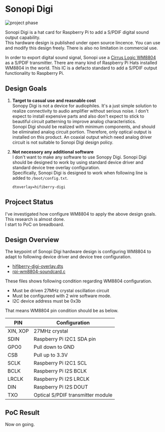Sonopi Digi
===
![project phase](https://img.shields.io/badge/project%20phase-research-orange.svg)

Sonopi Digi is a hat card for Raspberry Pi to add a S/PDIF digital sound output capability.<br>
This hardware design is published under open source lincence. You can use and modify this design freely. There is also no limitation in commercial use.

In order to export digital sound signal, Sonopi use a [Cirrus Logic WM8804](https://www.cirrus.com/products/wm8804/) as a S/PDIF transmitter.
There are many kind of Raspberry Pi Hats installed WM8804 in the world. This IC is a defacto standard to add a S/PDIF output functionality to Raspberry Pi.

## Design Goals
1. **Target to casual use and reasnable cost**<br>
Sonopy Digi is not a device for audiophiles. It's a just simple solution to realize connectivity to audio amplifier without serious noise. I don't expect to install expensive parts and also don't expect to stick to beautiful circuit patterning to improve analog characteristics.<br>
Sonopi Digi should be realized with minimum components, and should be eliminated analog circuit portion. Therefore, only optical output is installed on this product. An coaxial output which need analog driver circuit is not suitable to Sonopi Digi design policy.

2. **Not necessory any additional software**<br>
I don't want to make any software to use Sonopy Digi. Sonopi Digi should be designed to work by using standard device driver and standard device tree overlay configuration.<br>
Specifically, Sonopi Digi is designed to work when following line is added to `/boot/config.txt`.

    ```
    dtoverlay=hifiberry-digi
    ```

## Projcect Status
I've investigated how configure WM8804 to apply the above design goals. This research is almost done.<br>
I start to PoC on breadboard.

## Design Overview
The keypoint of Sonopi Digi hardware design is configuring WM8804 to adapt to following device driver and device tree configuration.

- [hifiberry-digi-overlay.dts](https://github.com/raspberrypi/linux/blob/e2d2941326922b63d722ebc46520c3a2287b675f/arch/arm/boot/dts/overlays/hifiberry-digi-overlay.dts)
- [rpi-wm8804-soundcard.c](https://github.com/raspberrypi/linux/blob/e2d2941326922b63d722ebc46520c3a2287b675f/sound/soc/bcm/rpi-wm8804-soundcard.c)

These files shows following condition regarding WM8804 configuration.

- Must be driven 27MHz crystal oscillation circuit
- Must be configureed with 2 wire software mode.
- I2C device address must be 0x3b

That means WM8804 pin condition should be as below.

PIN       |   Configuration
----------|-------------------------------------------------
XIN, XOP  | 27MHz crystal
SDIN      | Raspberry Pi I2C1 SDA pin
GPO0      | Pull down to GND
CSB       | Pull up to 3.3V
SCLK      | Raspberry Pi I2C1 SCL
BCLK      | Raspberry Pi I2S BCLK
LRCLK     | Raspberry Pi I2S LRCLK
DIN       | Raspberry Pi I2S DOUT
TXO       | Optical S/PDIF transmitter module

## PoC Result
Now on going.
